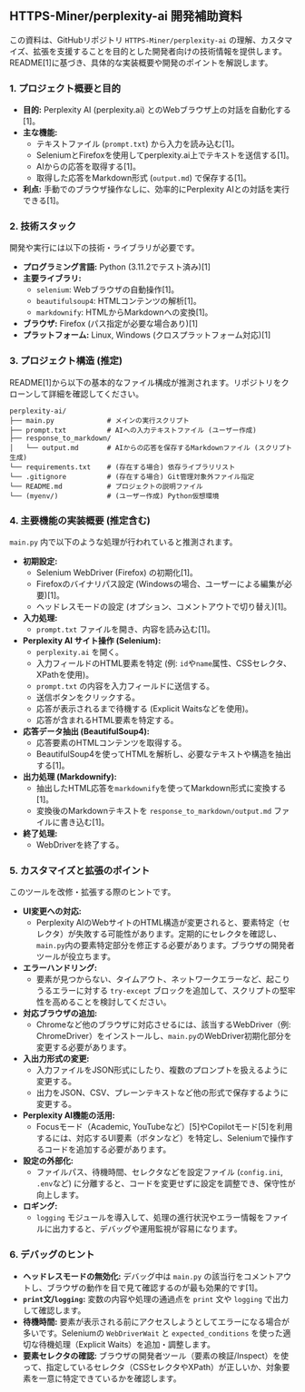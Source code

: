 ## HTTPS-Miner/perplexity-ai 開発補助資料

この資料は、GitHubリポジトリ `HTTPS-Miner/perplexity-ai` の理解、カスタマイズ、拡張を支援することを目的とした開発者向けの技術情報を提供します。README[1]に基づき、具体的な実装概要や開発のポイントを解説します。

### 1. プロジェクト概要と目的

*   **目的:** Perplexity AI (perplexity.ai) とのWebブラウザ上の対話を自動化する[1]。
*   **主な機能:**
    *   テキストファイル (`prompt.txt`) から入力を読み込む[1]。
    *   SeleniumとFirefoxを使用してperplexity.ai上でテキストを送信する[1]。
    *   AIからの応答を取得する[1]。
    *   取得した応答をMarkdown形式 (`output.md`) で保存する[1]。
*   **利点:** 手動でのブラウザ操作なしに、効率的にPerplexity AIとの対話を実行できる[1]。

### 2. 技術スタック

開発や実行には以下の技術・ライブラリが必要です。

*   **プログラミング言語:** Python (3.11.2でテスト済み)[1]
*   **主要ライブラリ:**
    *   `selenium`: Webブラウザの自動操作[1]。
    *   `beautifulsoup4`: HTMLコンテンツの解析[1]。
    *   `markdownify`: HTMLからMarkdownへの変換[1]。
*   **ブラウザ:** Firefox (パス指定が必要な場合あり)[1]
*   **プラットフォーム:** Linux, Windows (クロスプラットフォーム対応)[1]

### 3. プロジェクト構造 (推定)

README[1]から以下の基本的なファイル構成が推測されます。リポジトリをクローンして詳細を確認してください。

```
perplexity-ai/
├── main.py             # メインの実行スクリプト
├── prompt.txt          # AIへの入力テキストファイル (ユーザー作成)
├── response_to_markdown/
│   └── output.md       # AIからの応答を保存するMarkdownファイル (スクリプト生成)
└── requirements.txt    # (存在する場合) 依存ライブラリリスト
└── .gitignore          # (存在する場合) Git管理対象外ファイル指定
└── README.md           # プロジェクトの説明ファイル
└── (myenv/)            # (ユーザー作成) Python仮想環境
```

### 4. 主要機能の実装概要 (推定含む)

`main.py` 内で以下のような処理が行われていると推測されます。

*   **初期設定:**
    *   Selenium WebDriver (Firefox) の初期化[1]。
    *   Firefoxのバイナリパス設定 (Windowsの場合、ユーザーによる編集が必要)[1]。
    *   ヘッドレスモードの設定 (オプション、コメントアウトで切り替え)[1]。
*   **入力処理:**
    *   `prompt.txt` ファイルを開き、内容を読み込む[1]。
*   **Perplexity AI サイト操作 (Selenium):**
    *   `perplexity.ai` を開く。
    *   入力フィールドのHTML要素を特定 (例: `id`や`name`属性、CSSセレクタ、XPathを使用)。
    *   `prompt.txt` の内容を入力フィールドに送信する。
    *   送信ボタンをクリックする。
    *   応答が表示されるまで待機する (Explicit Waitsなどを使用)。
    *   応答が含まれるHTML要素を特定する。
*   **応答データ抽出 (BeautifulSoup4):**
    *   応答要素のHTMLコンテンツを取得する。
    *   BeautifulSoup4を使ってHTMLを解析し、必要なテキストや構造を抽出する[1]。
*   **出力処理 (Markdownify):**
    *   抽出したHTML応答を`markdownify`を使ってMarkdown形式に変換する[1]。
    *   変換後のMarkdownテキストを `response_to_markdown/output.md` ファイルに書き込む[1]。
*   **終了処理:**
    *   WebDriverを終了する。

### 5. カスタマイズと拡張のポイント

このツールを改修・拡張する際のヒントです。

*   **UI変更への対応:**
    *   Perplexity AIのWebサイトのHTML構造が変更されると、要素特定（セレクタ）が失敗する可能性があります。定期的にセレクタを確認し、`main.py`内の要素特定部分を修正する必要があります。ブラウザの開発者ツールが役立ちます。
*   **エラーハンドリング:**
    *   要素が見つからない、タイムアウト、ネットワークエラーなど、起こりうるエラーに対する `try-except` ブロックを追加して、スクリプトの堅牢性を高めることを検討してください。
*   **対応ブラウザの追加:**
    *   Chromeなど他のブラウザに対応させるには、該当するWebDriver（例: ChromeDriver）をインストールし、`main.py`のWebDriver初期化部分を変更する必要があります。
*   **入出力形式の変更:**
    *   入力ファイルをJSON形式にしたり、複数のプロンプトを扱えるように変更する。
    *   出力をJSON、CSV、プレーンテキストなど他の形式で保存するように変更する。
*   **Perplexity AI機能の活用:**
    *   Focusモード（Academic, YouTubeなど）[5]やCopilotモード[5]を利用するには、対応するUI要素（ボタンなど）を特定し、Seleniumで操作するコードを追加する必要があります。
*   **設定の外部化:**
    *   ファイルパス、待機時間、セレクタなどを設定ファイル (`config.ini`, `.env`など) に分離すると、コードを変更せずに設定を調整でき、保守性が向上します。
*   **ロギング:**
    *   `logging` モジュールを導入して、処理の進行状況やエラー情報をファイルに出力すると、デバッグや運用監視が容易になります。

### 6. デバッグのヒント

*   **ヘッドレスモードの無効化:** デバッグ中は `main.py` の該当行をコメントアウトし、ブラウザの動作を目で見て確認するのが最も効果的です[1]。
*   **`print`文/`logging`:** 変数の内容や処理の通過点を `print` 文や `logging` で出力して確認します。
*   **待機時間:** 要素が表示される前にアクセスしようとしてエラーになる場合が多いです。Seleniumの `WebDriverWait` と `expected_conditions` を使った適切な待機処理（Explicit Waits）を追加・調整します。
*   **要素セレクタの確認:** ブラウザの開発者ツール（要素の検証/Inspect）を使って、指定しているセレクタ（CSSセレクタやXPath）が正しいか、対象要素を一意に特定できているかを確認します。